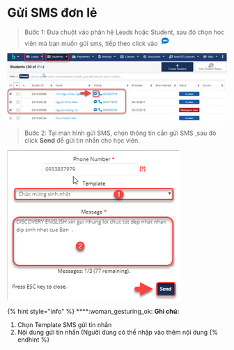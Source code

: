 # Gửi SMS đơn lẻ

> Bước 1: Đưa chuột vào phân hệ Leads hoặc Student, sau đó chọn học viên mà bạn muốn gửi sms, tiếp theo click vào <img src="../../../.gitbook/assets/smsdonle.png" alt="" data-size="original">&#x20;

![](../../../.gitbook/assets/smsdonle1.png)

> Bước 2:&#x20;
> &#x20;Tại màn hình gửi SMS, chọn thông tin cần gửi SMS ,sau đó click **Send** để gửi tin nhắn cho học viên.

![](../../../.gitbook/assets/smsdonle3.png)

{% hint style="info" %}
****:woman\_gesturing\_ok: **Ghi chú:**

1. Chọn Template SMS gửi tin nhắn&#x20;
2. Nội dung gửi tin nhắn (Người dùng có thể nhập vào thêm nội dung
{% endhint %}
